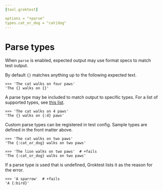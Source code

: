 ```yaml
---
[tool.groktest]

options = "+parse"
types.cat_or_dog = "cat|dog"
---
```


# Parse types

When `parse` is enabled, expected output may use format specs to match
test output.

By default `{}` matches anything up to the following expected text.

    >>> 'The cat walks on four paws'
    'The {} walks on {}'

A parse type may be included to match output to specific types. For a
list of supported types, see [this list](
https://github.com/r1chardj0n3s/parse#format-specification).

    >>> 'The cat walks on 4 paws'
    'The {} walks on {:d} paws'

Custom parse types can be registered in test config. Sample types are
defined in the front matter above.

    >>> 'The cat walks on two paws'
    'The {:cat_or_dog} walks on two paws'

    >>> 'The lion walks on two paws'  # +fails
    'The {:cat_or_dog} walks on two paws'

If a parse type is used that is undefined, Groktest lists it as the
reason for the error.

    >>> 'A sparrow'  # +fails
    'A {:bird}'
